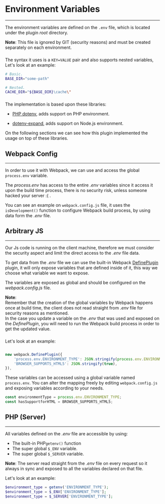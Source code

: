 # Environment Variables
- - - -
The environment variables are defined on the `.env` file, which is located under the plugin _root_ directory.   

**Note**: This file is ignored by GIT (security reasons) and must be created separately on each environment.

### 
The syntax it uses is a `KEY=VALUE` pair and also supports nested variables, Let's look at an example:    

```bash
# Basic.
BASE_DIR="some-path"

# Nested.
CACHE_DIR="${BASE_DIR}\cache\"
```   

### 
The implementation is based upon these libraries:  

* [PHP dotenv](https://github.com/vlucas/phpdotenv), adds support on PHP environment.  

* [dotenv-expand](https://github.com/motdotla/dotenv-expand), adds support on Node.js environment.   


On the following sections we can see how this plugin implemented the usage on top of these libraries.

### 
## Webpack Config    
- - - -
In order to use it with Webpack, we can use and access the global `process.env` variable.   

The _process.env_ has access to the entire _.env_ variables since it access it upon the build time process, there is no security risk, unless someone hacked your server :( .

You can see an example on `webpack.config.js` file, it uses the `isDevelopment()` function to configure Webpack build process, by using data form the _.env_ file.   


### 
## Arbitrary JS    
- - - -

Our Js code is running on the client machine, therefore we must consider the security aspect and limit the direct access to the _.env_ file data.

To get data from the _.env_ file we can use the built-in Webpack [DefinePlugin](https://webpack.js.org/plugins/define-plugin/) plugin, it will only expose variables that are defined inside of it, this way we choose what variable we want to expose.

The variables are exposed as global and should be configured on the _webpack.config.js_ file.   

**Note**:   
Remember that the creation of the global variables by Webpack happens once at build time, the client does not read straight from _.env_ file for security reasons as mentioned.    
In the case you update a variable on the _.env_ that was used and exposed on the _DefinePlugin_, you will need to run the Webpack build process in order to get the updated value.

### 
Let's look at an example:    

```js

new webpack.DefinePlugin({
	'process.env.ENVIRONMENT_TYPE': JSON.stringify(process.env.ENVIRONMENT_TYPE),
	'BROWSER_SUPPORTS_HTML5': JSON.stringify(true),
}),
```   

These variables can be accessed using a global variable named `process.env`. You can alter the mapping freely by editing `webpack.config.js` and exposing variables according to your needs.   

```js
const environmentType = process.env.ENVIRONMENT_TYPE;
const hasSupportforHTML = BROWSER_SUPPORTS_HTML5;
```

### 
## PHP (Server)    
- - - -
All variables defined on the _.env_ file are accessible by using:    

* The built-in PHP`getenv()` function
* The super global `$_ENV` variable.
* The super global `$_SERVER` variable.  

**Note**: The server read straight from the _.env_ file on every request so it always in sync and exposed to all the variables declared on that file.

Let's look at an example:    

```php
$environment_type = getenv('ENVIRONMENT_TYPE');   
$environment_type = $_ENV['ENVIRONMENT_TYPE'];   
$environment_type = $_SERVER['ENVIRONMENT_TYPE'];
```
